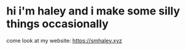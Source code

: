 # hi i'm haley and i make some silly things occasionally

come look at my website: https://smhaley.xyz
